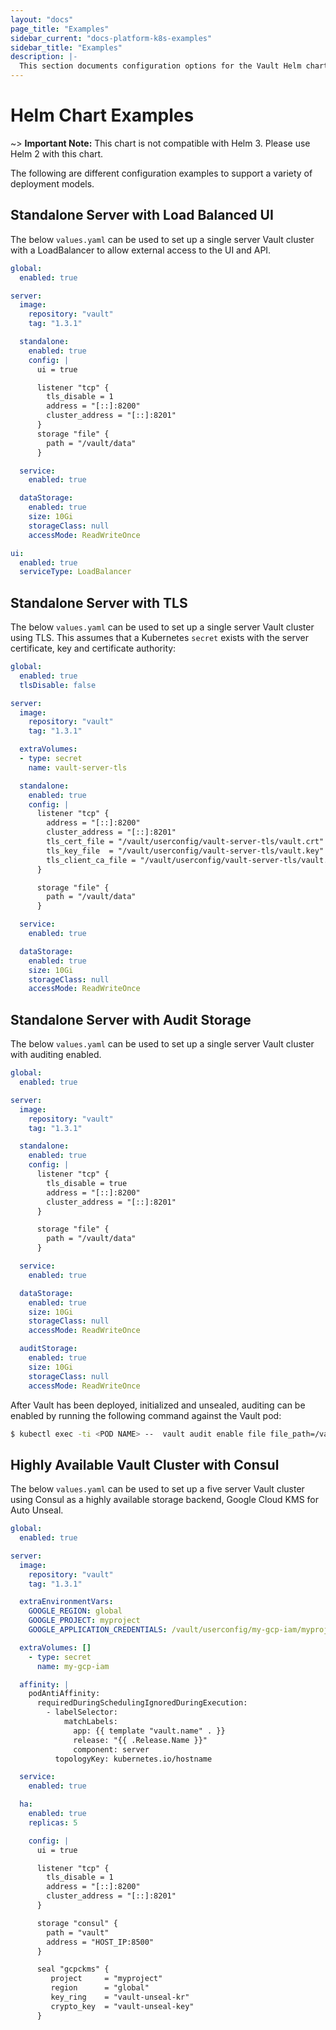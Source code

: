 ```yaml
---
layout: "docs"
page_title: "Examples"
sidebar_current: "docs-platform-k8s-examples"
sidebar_title: "Examples"
description: |-
  This section documents configuration options for the Vault Helm chart
---
```


# Helm Chart Examples

~> **Important Note:** This chart is not compatible with Helm 3. Please use Helm 2 with this chart.

The following are different configuration examples to support a variety of
deployment models.

## Standalone Server with Load Balanced UI

The below `values.yaml` can be used to set up a single server Vault cluster with a LoadBalancer to allow external access to the UI and API.

```yaml
global:
  enabled: true

server:
  image:
    repository: "vault"
    tag: "1.3.1"

  standalone:
    enabled: true
    config: |
      ui = true

      listener "tcp" {
        tls_disable = 1
        address = "[::]:8200"
        cluster_address = "[::]:8201"
      }
      storage "file" {
        path = "/vault/data"
      }

  service:
    enabled: true

  dataStorage:
    enabled: true
    size: 10Gi
    storageClass: null
    accessMode: ReadWriteOnce

ui:
  enabled: true
  serviceType: LoadBalancer
```

## Standalone Server with TLS

The below `values.yaml` can be used to set up a single server Vault cluster using TLS.
This assumes that a Kubernetes `secret` exists with the server certificate, key and
certificate authority:

```yaml
global:
  enabled: true
  tlsDisable: false

server:
  image:
    repository: "vault"
    tag: "1.3.1"

  extraVolumes:
  - type: secret
    name: vault-server-tls

  standalone:
    enabled: true
    config: |
      listener "tcp" {
        address = "[::]:8200"
        cluster_address = "[::]:8201"
        tls_cert_file = "/vault/userconfig/vault-server-tls/vault.crt"
        tls_key_file  = "/vault/userconfig/vault-server-tls/vault.key"
        tls_client_ca_file = "/vault/userconfig/vault-server-tls/vault.ca"
      }

      storage "file" {
        path = "/vault/data"
      }

  service:
    enabled: true

  dataStorage:
    enabled: true
    size: 10Gi
    storageClass: null
    accessMode: ReadWriteOnce
```

## Standalone Server with Audit Storage

The below `values.yaml` can be used to set up a single server Vault cluster with
auditing enabled.

```yaml
global:
  enabled: true

server:
  image:
    repository: "vault"
    tag: "1.3.1"

  standalone:
    enabled: true
    config: |
      listener "tcp" {
        tls_disable = true
        address = "[::]:8200"
        cluster_address = "[::]:8201"
      }

      storage "file" {
        path = "/vault/data"
      }

  service:
    enabled: true

  dataStorage:
    enabled: true
    size: 10Gi
    storageClass: null
    accessMode: ReadWriteOnce

  auditStorage:
    enabled: true
    size: 10Gi
    storageClass: null
    accessMode: ReadWriteOnce
```

After Vault has been deployed, initialized and unsealed, auditing can be enabled
by running the following command against the Vault pod:

```bash
$ kubectl exec -ti <POD NAME> --  vault audit enable file file_path=/vault/audit/vault_audit.log
```

## Highly Available Vault Cluster with Consul

The below `values.yaml` can be used to set up a five server Vault cluster using
Consul as a highly available storage backend, Google Cloud KMS for Auto Unseal.

```yaml
global:
  enabled: true

server:
  image:
    repository: "vault"
    tag: "1.3.1"

  extraEnvironmentVars:
    GOOGLE_REGION: global
    GOOGLE_PROJECT: myproject
    GOOGLE_APPLICATION_CREDENTIALS: /vault/userconfig/my-gcp-iam/myproject-creds.json

  extraVolumes: []
    - type: secret
      name: my-gcp-iam

  affinity: |
    podAntiAffinity:
      requiredDuringSchedulingIgnoredDuringExecution:
        - labelSelector:
            matchLabels:
              app: {{ template "vault.name" . }}
              release: "{{ .Release.Name }}"
              component: server
          topologyKey: kubernetes.io/hostname

  service:
    enabled: true

  ha:
    enabled: true
    replicas: 5

    config: |
      ui = true

      listener "tcp" {
        tls_disable = 1
        address = "[::]:8200"
        cluster_address = "[::]:8201"
      }

      storage "consul" {
        path = "vault"
        address = "HOST_IP:8500"
      }

      seal "gcpckms" {
         project     = "myproject"
         region      = "global"
         key_ring    = "vault-unseal-kr"
         crypto_key  = "vault-unseal-key"
      }
```
